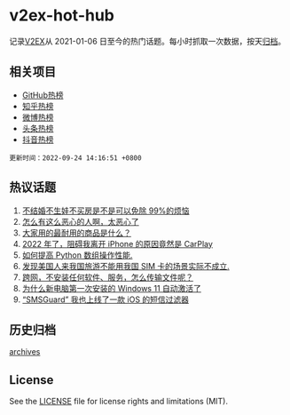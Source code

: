 # v2ex-hot-hub

 记录[V2EX](https://www.v2ex.com/)从 2021-01-06 日至今的热门话题。每小时抓取一次数据，按天[归档](archives)。
 
 ## 相关项目

- [GitHub热榜](https://github.com/lonnyzhang423/github-hot-hub)
- [知乎热榜](https://github.com/lonnyzhang423/zhihu-hot-hub)
- [微博热榜](https://github.com/lonnyzhang423/weibo-hot-hub)
- [头条热榜](https://github.com/lonnyzhang423/toutiao-hot-hub)
- [抖音热榜](https://github.com/lonnyzhang423/douyin-hot-hub)


 `更新时间：2022-09-24 14:16:51 +0800`

## 热议话题

1. [不结婚不生娃不买房是不是可以免除 99%的烦恼](https://www.v2ex.com/t/882436)
1. [怎么有这么恶心的人啊，太恶心了](https://www.v2ex.com/t/882570)
1. [大家用的最耐用的商品是什么？](https://www.v2ex.com/t/882563)
1. [2022 年了，阻碍我离开 iPhone 的原因竟然是 CarPlay](https://www.v2ex.com/t/882430)
1. [如何提高 Python 数组操作性能.](https://www.v2ex.com/t/882441)
1. [发现美国人来我国旅游不能用我国 SIM 卡的场景实际不成立.](https://www.v2ex.com/t/882468)
1. [跨网，不安装任何软件、服务，怎么传输文件呢？](https://www.v2ex.com/t/882592)
1. [为什么新电脑第一次安装的 Windows 11 自动激活了](https://www.v2ex.com/t/882459)
1. [“SMSGuard” 我也上线了一款 iOS 的短信过滤器](https://www.v2ex.com/t/882564)

## 历史归档

[archives](archives)

## License

See the [LICENSE](LICENSE) file for license rights and limitations (MIT).
